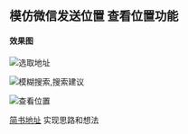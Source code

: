 ## 模仿微信发送位置 查看位置功能

#### 效果图

![选取地址](http://oj8gff6qn.bkt.clouddn.com/0DD3F62B1E394520E670DBCA038C7045.png?imageMogr2/auto-orient/thumbnail/375x)






![模糊搜索,搜索建议](http://oj8gff6qn.bkt.clouddn.com/CB18831471CF0D1B65E8A5697388ABEB.png?imageMogr2/auto-orient/thumbnail/375x)





![查看位置](http://oj8gff6qn.bkt.clouddn.com/878D40DD8181A02A863A3D990928297D.png?imageMogr2/auto-orient/thumbnail/375x)



[简书地址](http://www.jianshu.com/p/42c79e1d7bb1) 实现思路和想法

